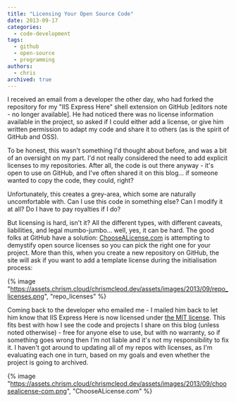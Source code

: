 ```yaml
---
title: "Licensing Your Open Source Code"
date: 2013-09-17
categories:
  - code-development
tags:
  - github
  - open-source
  - programming
authors:
  - chris
archived: true
---
```


I received an email from a developer the other day, who had forked the repository for my "IIS Express Here" shell extension on GitHub \[editors note - no longer available\]. He had noticed there was no license information available in the project, so asked if I could either add a license, or give him written permission to adapt my code and share it to others (as is the spirit of GitHub and OSS).

To be honest, this wasn't something I'd thought about before, and was a bit of an oversight on my part. I'd not really considered the need to add explicit licenses to my repositories. After all, the code is out there anyway - it's open to use on GitHub, and I've often shared it on this blog… if someone wanted to copy the code, they could, right?

Unfortunately, this creates a grey-area, which some are naturally uncomfortable with. Can I use this code in something else? Can I modify it at all? Do I have to pay royalties if I do?

But licensing is hard, isn't it? All the different types, with different caveats, liabilities, and legal mumbo-jumbo… well, yes, it can be hard. The good folks at GitHub have a solution: [ChooseALicense.com](http://choosealicense.com/) is attempting to demystify open source licenses so you can pick the right one for your project. More than this, when you create a new repository on GitHub, the site will ask if you want to add a template license during the initialisation process:

{% image "https://assets.chrism.cloud/chrismcleod.dev/assets/images/2013/09/repo_licenses.png", "repo_licenses" %}

Coming back to the developer who emailed me - I mailed him back to let him know that IIS Express Here is now licensed under [the MIT license](http://choosealicense.com/licenses/mit/). This fits best with how I see the code and projects I share on this blog (unless noted otherwise) - free for anyone else to use, but with no warranty, so if something goes wrong then I'm not liable and it's not my responsibility to fix it. I haven't got around to updating all of my repos with licenses, as I'm evaluating each one in turn, based on my goals and even whether the project is going to archived.

{% image "https://assets.chrism.cloud/chrismcleod.dev/assets/images/2013/09/choosealicense-com.png", "ChooseALicense.com" %}
